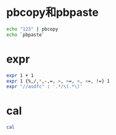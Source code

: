 # pbcopy和pbpaste

```bash
echo "123" | pbcopy
echo `pbpaste`
```

# expr

```bash
expr 1 + 1
expr 1 {%,/,*,-,=, >, >=, <, <=, !=} 1
expr "//asdfc" : '.*/\(.*\)'
```

# cal

```bash
cal
```

